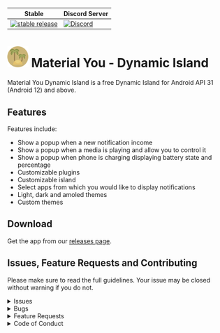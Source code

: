| Stable | Discord Server |
|--------|----------------|
| [![stable release](https://img.shields.io/github/release/Angel-Studio/Material-You-Dynamic-Island.svg?maxAge=3600&label=download)](https://github.com/Angel-Studio/Material-You-Dynamic-Island/releases) | [![Discord](https://img.shields.io/discord/1065299087030747216.svg?label=discord&labelColor=7289da&color=2c2f33&style=flat)](https://discord.gg/8NfBrxKs4T) |

# <img src="./.github/readme-images/app-icon.png" width="48"> Material You - Dynamic Island
Material You Dynamic Island is a free Dynamic Island for Android API 31 (Android 12) and above.

## Features

Features include:
* Show a popup when a new notification income
* Show a popup when a media is playing and allow you to control it
* Show a popup when phone is charging displaying battery state and percentage
* Customizable plugins
* Customizable island
* Select apps from which you would like to display notifications
* Light, dark and amoled themes
* Custom themes

## Download
Get the app from our [releases page](https://github.com/Angel-Studio/Material-You-Dynamic-Island/releases).

## Issues, Feature Requests and Contributing

Please make sure to read the full guidelines. Your issue may be closed without warning if you do not.

<details><summary>Issues</summary>

1. **Before reporting a new issue, take a look at the [changelog](https://github.com/Angel-Studio/Material-You-Dynamic-Island/releases) and the already opened [issues](https://github.com/Angel-Studio/Material-You-Dynamic-Island/issues).**
2. If you are unsure, ask here: [![Discord](https://img.shields.io/discord/1065299087030747216.svg)](https://discord.gg/8NfBrxKs4T)

</details>

<details><summary>Bugs</summary>

* Include version (Settings → About → Version)
 * If not latest, try updating, it may have already been solved
* Include steps to reproduce (if not obvious from description)
* Include screenshot (if needed)
* If it could be device-dependent, try reproducing on another device (if possible)
* Don't group unrelated requests into one issue

</details>

<details><summary>Feature Requests</summary>

* Write a detailed issue, explaining what it should do or how.
* Include screenshot (if needed)

</details>

<details><summary>Code of Conduct</summary>

See [CODE_OF_CONDUCT.md](./CODE_OF_CONDUCT.md).
</details>

